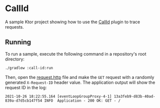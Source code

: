 # CallId

A sample Ktor project showing how to use the [CallId](https://ktor.io/docs/call-id.html) plugin to trace requests.

## Running

To run a sample, execute the following command in a repository's root directory:
```bash
./gradlew :call-id:run
```
Then, open the [request.http](request.http) file and make the `GET` request with a randomly generated `X-Request-ID` header value. The application output will show the request ID in the log:

```
2021-10-26 18:22:55.164 [eventLoopGroupProxy-4-1] 13a3feb9-d83b-40ad-839a-d7d5cb147f54 INFO  Application - 200 OK: GET - /
```
